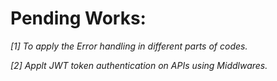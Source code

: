 <h1>Pending Works:</h1>
<em>
[1] To apply the Error handling in different parts of codes.

[2] Applt JWT token authentication on APIs using Middlwares.
</em>
